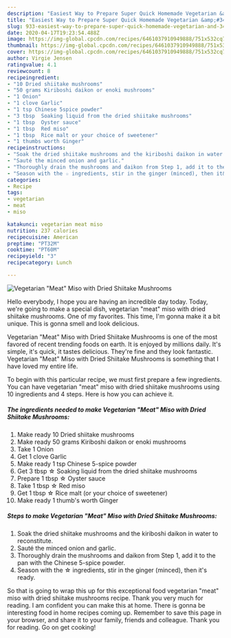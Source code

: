 ```yaml
---
description: "Easiest Way to Prepare Super Quick Homemade Vegetarian &amp;#34;Meat&amp;#34; Miso with Dried Shiitake Mushrooms"
title: "Easiest Way to Prepare Super Quick Homemade Vegetarian &amp;#34;Meat&amp;#34; Miso with Dried Shiitake Mushrooms"
slug: 933-easiest-way-to-prepare-super-quick-homemade-vegetarian-and-34-meat-and-34-miso-with-dried-shiitake-mushrooms
date: 2020-04-17T19:23:54.488Z
image: https://img-global.cpcdn.com/recipes/6461037910949888/751x532cq70/vegetarian-meat-miso-with-dried-shiitake-mushrooms-recipe-main-photo.jpg
thumbnail: https://img-global.cpcdn.com/recipes/6461037910949888/751x532cq70/vegetarian-meat-miso-with-dried-shiitake-mushrooms-recipe-main-photo.jpg
cover: https://img-global.cpcdn.com/recipes/6461037910949888/751x532cq70/vegetarian-meat-miso-with-dried-shiitake-mushrooms-recipe-main-photo.jpg
author: Virgie Jensen
ratingvalue: 4.1
reviewcount: 8
recipeingredient:
- "10 Dried shiitake mushrooms"
- "50 grams Kiriboshi daikon or enoki mushrooms"
- "1 Onion"
- "1 clove Garlic"
- "1 tsp Chinese 5spice powder"
- "3 tbsp  Soaking liquid from the dried shiitake mushrooms"
- "1 tbsp  Oyster sauce"
- "1 tbsp  Red miso"
- "1 tbsp  Rice malt or your choice of sweetener"
- "1 thumbs worth Ginger"
recipeinstructions:
- "Soak the dried shiitake mushrooms and the kiriboshi daikon in water to reconstitute."
- "Sauté the minced onion and garlic."
- "Thoroughly drain the mushrooms and daikon from Step 1, add it to the pan with the Chinese 5-spice powder."
- "Season with the ☆ ingredients, stir in the ginger (minced), then it&#39;s ready."
categories:
- Recipe
tags:
- vegetarian
- meat
- miso

katakunci: vegetarian meat miso 
nutrition: 237 calories
recipecuisine: American
preptime: "PT32M"
cooktime: "PT60M"
recipeyield: "3"
recipecategory: Lunch

---
```



![Vegetarian &#34;Meat&#34; Miso with Dried Shiitake Mushrooms](https://img-global.cpcdn.com/recipes/6461037910949888/751x532cq70/vegetarian-meat-miso-with-dried-shiitake-mushrooms-recipe-main-photo.jpg)

Hello everybody, I hope you are having an incredible day today. Today, we're going to make a special dish, vegetarian &#34;meat&#34; miso with dried shiitake mushrooms. One of my favorites. This time, I'm gonna make it a bit unique. This is gonna smell and look delicious.



Vegetarian &#34;Meat&#34; Miso with Dried Shiitake Mushrooms is one of the most favored of recent trending foods on earth. It is enjoyed by millions daily. It's simple, it's quick, it tastes delicious. They're fine and they look fantastic. Vegetarian &#34;Meat&#34; Miso with Dried Shiitake Mushrooms is something that I have loved my entire life.


To begin with this particular recipe, we must first prepare a few ingredients. You can have vegetarian &#34;meat&#34; miso with dried shiitake mushrooms using 10 ingredients and 4 steps. Here is how you can achieve it.

<!--inarticleads1-->

##### The ingredients needed to make Vegetarian &#34;Meat&#34; Miso with Dried Shiitake Mushrooms:

1. Make ready 10 Dried shiitake mushrooms
1. Make ready 50 grams Kiriboshi daikon or enoki mushrooms
1. Take 1 Onion
1. Get 1 clove Garlic
1. Make ready 1 tsp Chinese 5-spice powder
1. Get 3 tbsp ☆ Soaking liquid from the dried shiitake mushrooms
1. Prepare 1 tbsp ☆ Oyster sauce
1. Take 1 tbsp ☆ Red miso
1. Get 1 tbsp ☆ Rice malt (or your choice of sweetener)
1. Make ready 1 thumb&#39;s worth Ginger




<!--inarticleads2-->

##### Steps to make Vegetarian &#34;Meat&#34; Miso with Dried Shiitake Mushrooms:

1. Soak the dried shiitake mushrooms and the kiriboshi daikon in water to reconstitute.
1. Sauté the minced onion and garlic.
1. Thoroughly drain the mushrooms and daikon from Step 1, add it to the pan with the Chinese 5-spice powder.
1. Season with the ☆ ingredients, stir in the ginger (minced), then it&#39;s ready.




So that is going to wrap this up for this exceptional food vegetarian &#34;meat&#34; miso with dried shiitake mushrooms recipe. Thank you very much for reading. I am confident you can make this at home. There is gonna be interesting food in home recipes coming up. Remember to save this page in your browser, and share it to your family, friends and colleague. Thank you for reading. Go on get cooking!
